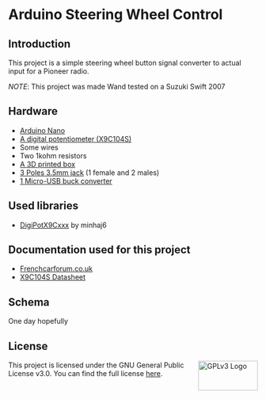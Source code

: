 # Arduino Steering Wheel Control

## Introduction
This project is a simple steering wheel button signal converter to actual input for a Pioneer radio.

*NOTE*: This project was made Wand tested on a Suzuki Swift 2007

## Hardware
* [Arduino Nano](https://fr.aliexpress.com/item/4000579100527.html?spm=a2g0o.order_list.order_list_main.23.18b25e5buiGea3&gatewayAdapt=glo2fra)
* [A digital potentiometer (X9C104S)](https://fr.aliexpress.com/item/1005004630834141.html?spm=a2g0o.order_list.order_list_main.29.18b25e5buiGea3&gatewayAdapt=glo2fra)
* Some wires
* Two 1kohm resistors
* [A 3D printed box](https://www.thingiverse.com/thing:4793999/files)
* [3 Poles 3.5mm jack](https://fr.aliexpress.com/item/1005005316965508.html?gps-id=pcStoreJustForYou&scm=1007.23125.137358.0&scm_id=1007.23125.137358.0&scm-url=1007.23125.137358.0&pvid=e3ecb7d8-ee94-4279-a27d-48a3d5fb913b&_t=gps-id%3ApcStoreJustForYou%2Cscm-url%3A1007.23125.137358.0%2Cpvid%3Ae3ecb7d8-ee94-4279-a27d-48a3d5fb913b%2Ctpp_buckets%3A668%232846%238108%231977&pdp_npi=4%40dis%21EUR%211.27%210.99%21%21%211.36%21%21%40210318e816913367530721444eeb4d%2112000032605525439%21rec%21BE%21755635819%21&spm=a2g0o.store_pc_home.smartJustForYou_483890349.0&gatewayAdapt=glo2fra) (1 female and 2 males)
* [1 Micro-USB buck converter](https://fr.aliexpress.com/item/33011470040.html?spm=a2g0o.order_list.order_list_main.17.18b25e5buiGea3&gatewayAdapt=glo2fra)

## Used libraries
* [DigiPotX9Cxxx](https://github.com/minhaj6/DigiPotX9Cxxx) by minhaj6

## Documentation used for this project
* [Frenchcarforum.co.uk](https://frenchcarforum.co.uk/forum/viewtopic.php?p=599088&sid=ee9d952d808500d1843c01101f4fada3#p599088)
* [X9C104S Datasheet](https://pdf1.alldatasheet.com/datasheet-pdf/view/120357/INTERSIL/X9C104S.html)

## Schema
One day hopefully

## License

<a href="https://www.gnu.org/licenses/gpl-3.0.en.html"><img align="right" src="https://www.gnu.org/graphics/gplv3-with-text-136x68.png" alt="GPLv3 Logo" width="120" height="60"/></a>

This project is licensed under the GNU General Public License v3.0. You can find the full license [here](LICENSE).